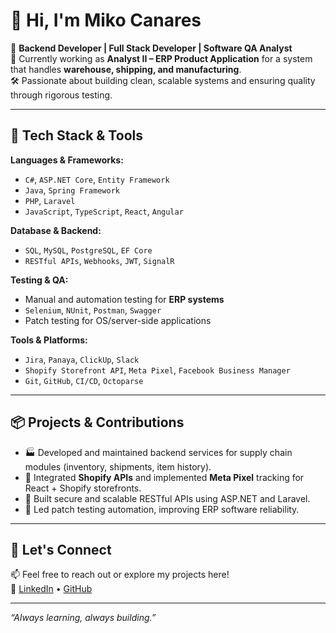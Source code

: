 # 👋 Hi, I'm Miko Canares

🎯 **Backend Developer | Full Stack Developer | Software QA Analyst**  
💼 Currently working as **Analyst II – ERP Product Application** for a system that handles **warehouse, shipping, and manufacturing**.  
🛠️ Passionate about building clean, scalable systems and ensuring quality through rigorous testing.

---

## 🧰 Tech Stack & Tools

**Languages & Frameworks:**
- `C#`, `ASP.NET Core`, `Entity Framework`
- `Java`, `Spring Framework`
- `PHP`, `Laravel`
- `JavaScript`, `TypeScript`, `React`, `Angular`

**Database & Backend:**
- `SQL`, `MySQL`, `PostgreSQL`, `EF Core`
- `RESTful APIs`, `Webhooks`, `JWT`, `SignalR`

**Testing & QA:**
- Manual and automation testing for **ERP systems**
- `Selenium`, `NUnit`, `Postman`, `Swagger`
- Patch testing for OS/server-side applications

**Tools & Platforms:**
- `Jira`, `Panaya`, `ClickUp`, `Slack`
- `Shopify Storefront API`, `Meta Pixel`, `Facebook Business Manager`
- `Git`, `GitHub`, `CI/CD`, `Octoparse`

---

## 📦 Projects & Contributions

- 🏭 Developed and maintained backend services for supply chain modules (inventory, shipments, item history).
- 🛒 Integrated **Shopify APIs** and implemented **Meta Pixel** tracking for React + Shopify storefronts.
- 🔐 Built secure and scalable RESTful APIs using ASP.NET and Laravel.
- 🧪 Led patch testing automation, improving ERP software reliability.

---

## 💬 Let's Connect

📫 Feel free to reach out or explore my projects here!  
🔗 [LinkedIn](https://www.linkedin.com/in/yourprofile) • [GitHub](https://github.com/yourusername)

---

_“Always learning, always building.”_
